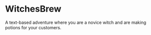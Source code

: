 # WitchesBrew
A text-based adventure where you are a novice witch and are making potions for your customers.
